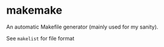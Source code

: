 # makemake

An automatic Makefile generator (mainly used for my sanity).

See `makelist` for file format

